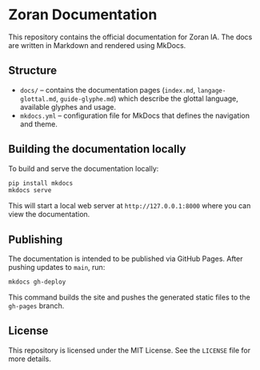 # Zoran Documentation

This repository contains the official documentation for Zoran IA. The docs are written in Markdown and rendered using MkDocs.

## Structure

- `docs/` – contains the documentation pages (`index.md`, `langage-glottal.md`, `guide-glyphe.md`) which describe the glottal language, available glyphes and usage.
- `mkdocs.yml` – configuration file for MkDocs that defines the navigation and theme.

## Building the documentation locally

To build and serve the documentation locally:

```bash
pip install mkdocs
mkdocs serve
```

This will start a local web server at `http://127.0.0.1:8000` where you can view the documentation.

## Publishing

The documentation is intended to be published via GitHub Pages. After pushing updates to `main`, run:

```bash
mkdocs gh-deploy
```

This command builds the site and pushes the generated static files to the `gh-pages` branch.

## License

This repository is licensed under the MIT License. See the `LICENSE` file for more details.
